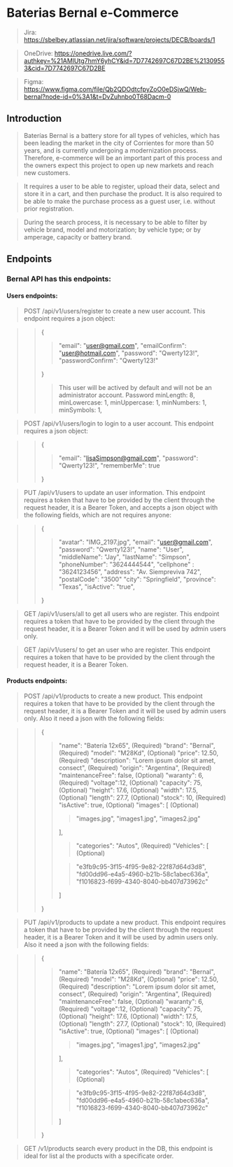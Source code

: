 # Baterias Bernal e-Commerce

> Jira: https://sbelbey.atlassian.net/jira/software/projects/DECB/boards/1

> OneDrive: https://onedrive.live.com/?authkey=%21AMlUtg7hmY6yhCY&id=7D7742697C67D2BE%21309553&cid=7D7742697C67D2BE

> Figma: https://www.figma.com/file/Qb2QDOdtcfpyZoO0eDSjwQ/Web-bernal?node-id=0%3A1&t=DvZuhnbo0T68Dacm-0

## Introduction

> Baterías Bernal is a battery store for all types of vehicles, which has been leading the market in the city of Corrientes for more than 50 years, and is currently undergoing a modernization process. Therefore, e-commerce will be an important part of this process and the owners expect this project to open up new markets and reach new customers.

> It requires a user to be able to register, upload their data, select and store it in a cart, and then purchase the product. It is also required to be able to make the purchase process as a guest user, i.e. without prior registration.

> During the search process, it is necessary to be able to filter by vehicle brand, model and motorization; by vehicle type; or by amperage, capacity or battery brand.

## Endpoints

### Bernal API has this endpoints:

#### Users endpoints:

> POST /api/v1/users/register to create a new user account. This endpoint requires a json object:

> > {
> >
> > > "email": "user@gmail.com",
> > > "emailConfirm": "user@hotmail.com",
> > > "password": "Qwerty123!",
> > > "passwordConfirm": "Qwerty123!"
> >
> > }
> >
> > > This user will be actived by default and will not be an administrator account.
> > > Password minLength: 8, minLowercase: 1, minUppercase: 1, minNumbers: 1, minSymbols: 1,

> POST /api/v1/users/login to login to a user account. This endpoint requires a json object:

> > {
> >
> > > "email": "lisaSimpson@gmail.com",
> > > "password": "Qwerty123!",
> > > "rememberMe": true
> >
> > }

> PUT /api/v1/users to update an user information. This endpoint requires a token that have to be provided by the client through the request header, it is a Bearer Token, and accepts a json object with the following fields, which are not requires anyone:

> > {
> >
> > > "avatar": "IMG_2197.jpg",
> > > "email": "user@gmail.com",
> > > "password": "Qwerty123!",
> > > "name": "User",
> > > "middleName": "Jay",
> > > "lastName": "Simpson",
> > > "phoneNumber": "3624444544",
> > > "cellphone" : "3624123456",
> > > "address": "Av. Siempreviva 742",
> > > "postalCode": "3500"
> > > "city": "Springfield",
> > > "province": "Texas",
> > > "isActive": "true",
> >
> > }

> GET /api/v1/users/all to get all users who are register. This endpoint requires a token that have to be provided by the client through the request header, it is a Bearer Token and it will be used by admin users only.

> GET /api/v1/users/ to get an user who are register. This endpoint requires a token that have to be provided by the client through the request header, it is a Bearer Token.

#### Products endpoints:

> POST /api/v1/products to create a new product. This endpoint requires a token that have to be provided by the client through the request header, it is a Bearer Token and it will be used by admin users only. Also it need a json with the following fields:

> > {
> >
> > > "name": "Batería 12x65", (Required)
> > > "brand": "Bernal", (Required)
> > > "model": "M28Kd", (Optional)
> > > "price": 12.50, (Required)
> > > "description": "Lorem ipsum dolor sit amet, consect", (Required)
> > > "origin": "Argentina", (Required)
> > > "maintenanceFree": false, (Optional)
> > > "waranty": 6, (Required)
> > > "voltage":12, (Optional)
> > > "capacity": 75, (Optional)
> > > "height": 17.6, (Optional)
> > > "width": 17.5, (Optional)
> > > "length": 27.7, (Optional)
> > > "stock": 10, (Required)
> > > "isActive": true, (Optional)
> > > "images": [ (Optional)
> > >
> > > > "images.jpg",
> > > > "images1.jpg",
> > > > "images2.jpg"
> > >
> > > ],
> > >
> > > > "categories": "Autos", (Required)
> > > > "Vehicles": [ (Optional)
> > >
> > > > "e3fb9c95-3f15-4f95-9e82-22f87d64d3d8",
> > > > "fd00dd96-e4a5-4960-b21b-58c1abec636a",
> > > > "f1016823-f699-4340-8040-bb407d73962c"
> > >
> > > ]
> >
> > }

> PUT /api/v1/products to update a new product. This endpoint requires a token that have to be provided by the client through the request header, it is a Bearer Token and it will be used by admin users only. Also it need a json with the following fields:

> > {
> >
> > > "name": "Batería 12x65", (Required)
> > > "brand": "Bernal", (Required)
> > > "model": "M28Kd", (Optional)
> > > "price": 12.50, (Required)
> > > "description": "Lorem ipsum dolor sit amet, consect", (Required)
> > > "origin": "Argentina", (Required)
> > > "maintenanceFree": false, (Optional)
> > > "waranty": 6, (Required)
> > > "voltage":12, (Optional)
> > > "capacity": 75, (Optional)
> > > "height": 17.6, (Optional)
> > > "width": 17.5, (Optional)
> > > "length": 27.7, (Optional)
> > > "stock": 10, (Required)
> > > "isActive": true, (Optional)
> > > "images": [ (Optional)
> > >
> > > > "images.jpg",
> > > > "images1.jpg",
> > > > "images2.jpg"
> > >
> > > ],
> > >
> > > > "categories": "Autos", (Required)
> > > > "Vehicles": [ (Optional)
> > >
> > > > "e3fb9c95-3f15-4f95-9e82-22f87d64d3d8",
> > > > "fd00dd96-e4a5-4960-b21b-58c1abec636a",
> > > > "f1016823-f699-4340-8040-bb407d73962c"
> > >
> > > ]
> >
> > }

> GET /v1/products search every product in the DB, this endpoint is ideal for list al the products with a specificate order.
